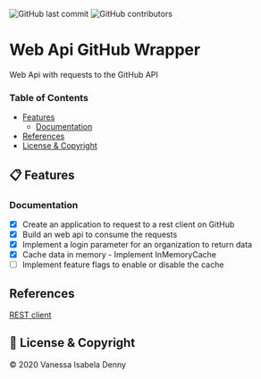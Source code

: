 ![GitHub last commit](https://img.shields.io/github/last-commit/vanessaidenny/webapi-github-wrapper?color=blueviolet&style=plastic)
![GitHub contributors](https://img.shields.io/github/contributors/vanessaidenny/webapi-github-wrapper?color=brightgreen&style=plastic)
 
# Web Api GitHub Wrapper

Web Api with requests to the GitHub API

### Table of Contents

- [Features](#features)
  - [Documentation](#documentation)
- [References](#references)
- [License & Copyright](#license)

<a name="features"></a>
## 📋 Features

<a name="documentation"></a>
### Documentation

- [X] Create an application to request to a rest client on GitHub
- [X] Build an web api to consume the requests
- [X] Implement a login parameter for an organization to return data
- [X] Cache data in memory - Implement InMemoryCache
- [ ] Implement feature flags to enable or disable the cache

<a name="references"></a>
## References

[REST client](https://docs.microsoft.com/en-us/dotnet/csharp/tutorials/console-webapiclient#processing-the-json-result)

<a name="license"></a>
## 📌 License & Copyright

&copy; 2020 Vanessa Isabela Denny